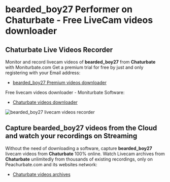 # bearded_boy27 Performer on Chaturbate - Free LiveCam videos downloader

## Chaturbate Live Videos Recorder

Monitor and record livecam videos of **bearded_boy27** from **Chaturbate** with Moniturbate.com
Get a premium trial for free by just and only registering with your Email address:
* [bearded_boy27 Premium videos downloader](https://moniturbate.com/request-demo-licence-key.html)

Free livecam videos downloader - Moniturbate Software:
* [Chaturbate videos downloader](https://moniturbate.com/moniturbate-download-software.html)

![bearded_boy27 livecam videos recorder](https://peachurnet.com/templates/moniturbate-software.png)


## Capture bearded_boy27 videos from the Cloud and watch your recordings on Streaming

Without the need of downloading a software, capture **bearded_boy27** livecam videos from **Chaturbate** 100% online.
Watch Livecam archives from **Chaturbate** unlimitedly from thousands of existing recordings, only on Peachurbate.com and its websites network:
* [Chaturbate videos archives](https://peachurnet.com/)